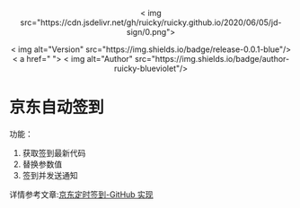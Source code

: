 <p align="center">
    < img src="https://cdn.jsdelivr.net/gh/ruicky/ruicky.github.io/2020/06/05/jd-sign/0.png">
</p >

<p align="center">
    < img alt="Version" src="https://img.shields.io/badge/release-0.0.1-blue"/>
    < a href=" ">
        < img alt="Author" src="https://img.shields.io/badge/author-ruicky-blueviolet"/>
    </ a>
</p >

# 京东自动签到
功能：
1. 获取签到最新代码
2. 替换参数值
3. 签到并发送通知

详情参考文章:[京东定时签到-GitHub 实现](https://ruicky.me/2020/06/05/jd-sign/)  
